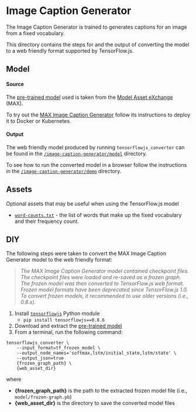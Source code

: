 # Image Caption Generator

The Image Caption Generator is trained to generates captions for an image from a fixed vocabulary.

This directory contains the steps for and the output of converting the model to a web friendly format supported by TensorFlow.js.


## Model

#### Source

The [pre-trained model](http://max-assets.s3.us.cloud-object-storage.appdomain.cloud/image-caption-generator/1.0/assets.tar.gz) used is taken from the [Model Asset eXchange](https://ibm.biz/max-models) (MAX).

To try out the [MAX Image Caption Generator](https://developer.ibm.com/exchanges/models/all/max-image-caption-generator/) follow its instructions to deploy it to Docker or Kubernetes.

#### Output

The web friendly model produced by running `tensorflowjs_converter` can be found in the [`/image-caption-generator/model`](https://github.com/vabarbosa/tfjs-model-playground/tree/master/image-caption-generator/model) directory.

To see how to run the converted model in a browser follow the instructions in the [`/image-caption-generator/demo`](https://github.com/vabarbosa/tfjs-model-playground/tree/master/image-caption-generator/demo) directory.


## Assets

Optional assets that may be useful when using the TensorFlow.js model

- [`word-counts.txt`](https://github.com/vabarbosa/tfjs-model-playground/blob/master/image-caption-generator/assets/word-counts.txt) - the list of words that make up the fixed vocabulary and their frequency count.


## DIY

The following steps were taken to convert the MAX Image Caption Generator model to the web friendly format:

> _The MAX Image Caption Generator model contained checkpoint files. The checkpoint files were loaded and re-saved as a frozen graph. The frozen model was then converted to TensorFlow.js web format. Frozen model formats have been deprecated since TensorFlow.js 1.0. To convert frozen models, it recommended to use older versions (i.e., 0.8.x)._

1. Install [`tensorflowjs`](https://pypi.org/project/tensorflowjs/) Python module
    - `pip install tensorflowjs==0.8.6`
1. Download and extract the [pre-trained model](http://max-assets.s3.us.cloud-object-storage.appdomain.cloud/image-caption-generator/1.0/assets.tar.gz)  
1. From a terminal, run the following command:  

```
tensorflowjs_converter \
    --input_format=tf_frozen_model \
    --output_node_names='softmax,lstm/initial_state,lstm/state' \
    --output_json=true
    {frozen_graph_path} \
    {web_asset_dir}
```

where  

- **{frozen\_graph\_path}** is the path to the extracted frozen model file (i.e., `model/frozen-graph.pb`)
- **{web\_asset\_dir}** is the directory to save the converted model files
